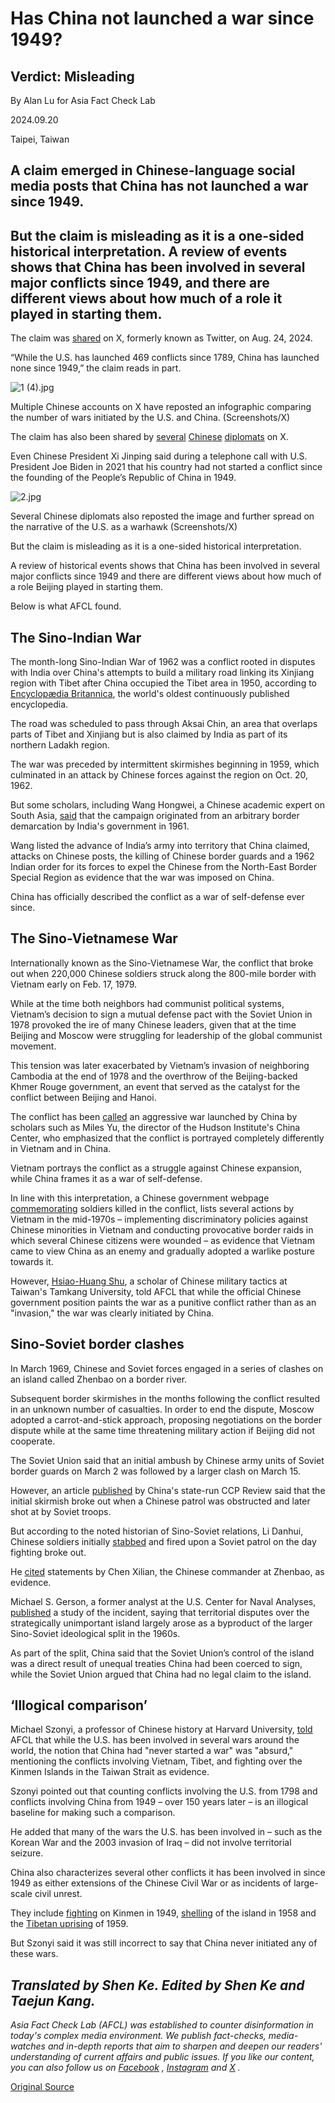 # Has China not launched a war since 1949?

## Verdict: Misleading

By Alan Lu for Asia Fact Check Lab

2024.09.20

Taipei, Taiwan

## A claim emerged in Chinese-language social media posts that China has not launched a war since 1949.

## But the claim is misleading as it is a one-sided historical interpretation. A review of events shows that China has been involved in several major conflicts since 1949, and there are different views about how much of a role it played in starting them.

The claim was [shared](https://x.com/Whatis7777777/status/1776401993743090021) on X, formerly known as Twitter, on Aug. 24, 2024.

“While the U.S. has launched 469 conflicts since 1789, China has launched none since 1949,” the claim reads in part.

![1 (4).jpg](images/4BGUASLQS36TAVZKLH5VAW5V24.jpg)

Multiple Chinese accounts on X have reposted an infographic comparing the number of wars initiated by the U.S. and China. (Screenshots/X)

The claim has also been shared by [several](https://www.facebook.com/photo/?fbid=538168218123497&set=a.395332982407022) [Chinese](https://x.com/zhang_heqing/status/1590255947012018176) [diplomats](https://x.com/xuejianosaka/status/1623324863103647744) on X.

Even Chinese President Xi Jinping said during a telephone call with U.S. President Joe Biden in 2021 that his country had not started a conflict since the founding of the People’s Republic of China in 1949.

![2.jpg](images/EYRHMWXX4GE3PLU2BR6BSQTFXM.jpg)

Several Chinese diplomats also reposted the image and further spread on the narrative of the U.S. as a warhawk (Screenshots/X)

But the claim is misleading as it is a one-sided historical interpretation.

A review of historical events shows that China has been involved in several major conflicts since 1949 and there are different views about how much of a role Beijing played in starting them.

Below is what AFCL found.

## The Sino-Indian War

The month-long Sino-Indian War of 1962 was a conflict rooted in disputes with India over China's attempts to build a military road linking its Xinjiang region with Tibet after China occupied the Tibet area in 1950, according to [Encyclopædia Britannica](https://www.britannica.com/topic/Sino-Indian-War), the world's oldest continuously published encyclopedia.

The road was scheduled to pass through Aksai Chin, an area that overlaps parts of Tibet and Xinjiang but is also claimed by India as part of its northern Ladakh region.

The war was preceded by intermittent skirmishes beginning in 1959, which culminated in an attack by Chinese forces against the region on Oct. 20, 1962.

But some scholars, including Wang Hongwei, a Chinese academic expert on South Asia, [said](https://www.zxls.com/UploadFiles/2021/6/1962%E5%B9%B4%E8%BE%B9%E7%95%8C%E6%88%98%E4%BA%89%E5%8F%8A%E5%85%B6%E5%AF%B9%E4%B8%AD%E5%8D%B0%E5%85%B3%E7%B3%BB%E7%9A%84%E5%BD%B1%E5%93%8D_%E7%8E%8B%E5%AE%8F%E7%BA%AC_20216285830.pdf) that the campaign originated from an arbitrary border demarcation by India's government in 1961.

Wang listed the advance of India’s army into territory that China claimed, attacks on Chinese posts, the killing of Chinese border guards and a 1962 Indian order for its forces to expel the Chinese from the North-East Border Special Region as evidence that the war was imposed on China.

China has officially described the conflict as a war of self-defense ever since.

## The Sino-Vietnamese War

Internationally known as the Sino-Vietnamese War, the conflict that broke out when 220,000 Chinese soldiers struck along the 800-mile border with Vietnam early on Feb. 17, 1979.

While at the time both neighbors had communist political systems, Vietnam’s decision to sign a mutual defense pact with the Soviet Union in 1978 provoked the ire of many Chinese leaders, given that at the time Beijing and Moscow were struggling for leadership of the global communist movement.

This tension was later exacerbated by Vietnam’s invasion of neighboring Cambodia at the end of 1978 and the overthrow of the Beijing-backed Khmer Rouge government, an event that served as the catalyst for the conflict between Beijing and Hanoi.

The conflict has been [called](https://www.hoover.org/research/1979-sino-vietnamese-war-and-its-consequences) an aggressive war launched by China by scholars such as Miles Yu, the director of the Hudson Institute's China Center, who emphasized that the conflict is portrayed completely differently in Vietnam and in China.

Vietnam portrays the conflict as a struggle against Chinese expansion, while China frames it as a war of self-defense.

In line with this interpretation, a Chinese government webpage [commemorating](http://www.chinamartyrs.gov.cn/x_xwzx/zhzx/202102/t20210218_45060.html) soldiers killed in the conflict, lists several actions by Vietnam in the mid-1970s – implementing discriminatory policies against Chinese minorities in Vietnam and conducting provocative border raids in which several Chinese citizens were wounded – as evidence that Vietnam came to view China as an enemy and gradually adopted a warlike posture towards it.

However, [Hsiao-Huang Shu](https://www.cat.tku.edu.tw/en/About/2012/Team-Members), a scholar of Chinese military tactics at Taiwan's Tamkang University, told AFCL that while the official Chinese government position paints the war as a punitive conflict rather than as an "invasion," the war was clearly initiated by China.

## Sino-Soviet border clashes

In March 1969, Chinese and Soviet forces engaged in a series of clashes on an island called Zhenbao on a border river.

Subsequent border skirmishes in the months following the conflict resulted in an unknown number of casualties. In order to end the dispute, Moscow adopted a carrot-and-stick approach, proposing negotiations on the border dispute while at the same time threatening military action if Beijing did not cooperate.

The Soviet Union said that an initial ambush by Chinese army units of Soviet border guards on March 2 was followed by a larger clash on March 15.

However, an article [published](https://news.ifeng.com/history/2/200711/1121_336_305551.shtml) by China's state-run CCP Review said that the initial skirmish broke out when a Chinese patrol was obstructed and later shot at by Soviet troops.

But according to the noted historian of Sino-Soviet relations, Li Danhui, Chinese soldiers initially [stabbed](http://www.cnd.org/cr/ZK10/cr592.gb.html) and fired upon a Soviet patrol on the day fighting broke out.

He [cited](http://www.cnd.org/cr/ZK10/cr592.gb.html) statements by Chen Xilian, the Chinese commander at Zhenbao, as evidence.

Michael S. Gerson, a former analyst at the U.S. Center for Naval Analyses, [published](https://www.cna.org/archive/CNA_Files/pdf/d0022974.a2.pdf) a study of the incident, saying that territorial disputes over the strategically unimportant island largely arose as a byproduct of the larger Sino-Soviet ideological split in the 1960s.

As part of the split, China said that the Soviet Union’s control of the island was a direct result of unequal treaties China had been coerced to sign, while the Soviet Union argued that China had no legal claim to the island.

## ‘Illogical comparison’

Michael Szonyi, a professor of Chinese history at Harvard University, [told](https://ealc.fas.harvard.edu/people/michael-szonyi) AFCL that while the U.S. has been involved in several wars around the world, the notion that China had "never started a war" was "absurd," mentioning the conflicts involving Vietnam, Tibet, and fighting over the Kinmen Islands in the Taiwan Strait as evidence.

Szonyi pointed out that counting conflicts involving the U.S. from 1798 and conflicts involving China from 1949 – over 150 years later – is an illogical baseline for making such a comparison.

He added that many of the wars the U.S. has been involved in – such as the Korean War and the 2003 invasion of Iraq – did not involve territorial seizure.

China also characterizes several other conflicts it has been involved in since 1949 as either extensions of the Chinese Civil War or as incidents of large-scale civil unrest.

They include [fighting](https://www.taipeitimes.com/News/feat/archives/2018/10/21/2003702748) on Kinmen in 1949, [shelling](https://history.state.gov/milestones/1953-1960/taiwan-strait-crises) of the island in 1958 and the [Tibetan uprising](https://direct.mit.edu/jcws/article-abstract/8/3/54/12800/The-Tibetan-Rebellion-of-1959-and-China-s-Changing) of 1959.

But Szonyi said it was still incorrect to say that China never initiated any of these wars.

## *Translated by Shen Ke. Edited by Shen Ke and Taejun Kang.*

*Asia Fact Check Lab (AFCL) was established to counter disinformation in today's complex media environment. We publish fact-checks, media-watches and in-depth reports that aim to sharpen and deepen our readers' understanding of current affairs and public issues. If you like our content, you can also follow us on*   [*Facebook*](https://www.facebook.com/asiafactchecklabcn)  *,*   [*Instagram*](https://www.instagram.com/asiafactchecklab/)   *and*   [*X*](https://twitter.com/AFCL_eng)  *.*



[Original Source](https://www.rfa.org/english/news/afcl/afcl-china-war-1949-09202024053036.html)